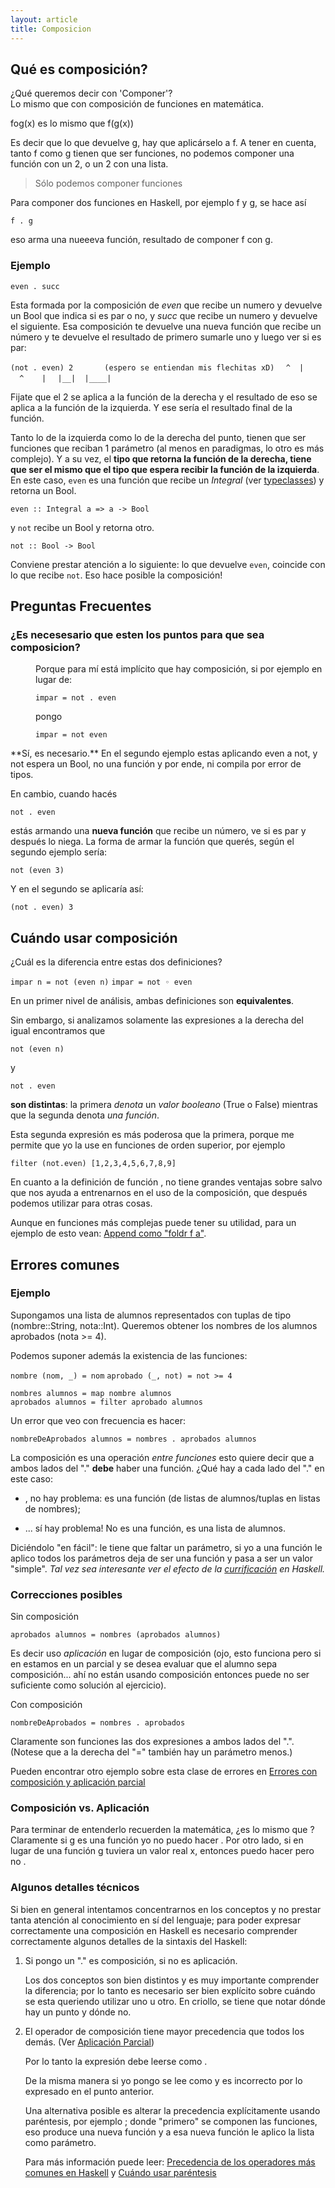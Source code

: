 ```yaml
---
layout: article
title: Composicion
---
```


Qué es composición?
-------------------

¿Qué queremos decir con 'Componer'?  
Lo mismo que con composición de funciones en matemática.

fog(x) es lo mismo que f(g(x))

Es decir que lo que devuelve g, hay que aplicárselo a f. A tener en cuenta, tanto f como g tienen que ser funciones, no podemos componer una función con un 2, o un 2 con una lista.

> Sólo podemos componer funciones

Para componer dos funciones en Haskell, por ejemplo f y g, se hace así

`f . g`

eso arma una nueeeva función, resultado de componer f con g.

### Ejemplo

`even . succ`

Esta formada por la composición de *even* que recibe un numero y devuelve un Bool que indica si es par o no, y *succ* que recibe un numero y devuelve el siguiente. Esa composición te devuelve una nueva función que recibe un número y te devuelve el resultado de primero sumarle uno y luego ver si es par:

`(not . even) 2       (espero se entiendan mis flechitas xD)`
`  ^  |  ^    |`
`  |__|  |____|`
` `

Fijate que el 2 se aplica a la función de la derecha y el resultado de eso se aplica a la función de la izquierda. Y ese sería el resultado final de la función.

Tanto lo de la izquierda como lo de la derecha del punto, tienen que ser funciones que reciban 1 parámetro (al menos en paradigmas, lo otro es más complejo). Y a su vez, el **tipo que retorna la función de la derecha, tiene que ser el mismo que el tipo que espera recibir la función de la izquierda**. En este caso, `even` es una función que recibe un *Integral* (ver [typeclasses](typeclasses.html)) y retorna un Bool.

`even :: Integral a => a -> Bool`

y `not` recibe un Bool y retorna otro.

`not :: Bool -> Bool`

Conviene prestar atención a lo siguiente: lo que devuelve `even`, coincide con lo que recibe `not`. Eso hace posible la composición!

Preguntas Frecuentes
--------------------

### ¿Es necesesario que esten los puntos para que sea composicion?

<dl>
<dd>
Porque para mí está implícito que hay composición, si por ejemplo en lugar de:

`impar = not . even`

pongo

`impar = not even`

</dl>
**Sí, es necesario.** En el segundo ejemplo estas aplicando even a not, y not espera un Bool, no una función y por ende, ni compila por error de tipos.

En cambio, cuando hacés

`not . even`

estás armando una **nueva función** que recibe un número, ve si es par y después lo niega. La forma de armar la función que querés, según el segundo ejemplo sería:

`not (even 3)`

Y en el segundo se aplicaría así:

`(not . even) 3`

Cuándo usar composición
-----------------------

¿Cuál es la diferencia entre estas dos definiciones?

`impar n = not (even n)`
`impar = not ◦ even`

En un primer nivel de análisis, ambas definiciones son **equivalentes**.

Sin embargo, si analizamos solamente las expresiones a la derecha del igual encontramos que

`not (even n) `

y

`not . even`

**son distintas**: la primera *denota* un *valor booleano* (True o False) mientras que la segunda denota *una función*.

Esta segunda expresión es más poderosa que la primera, porque me permite que yo la use en funciones de orden superior, por ejemplo

`filter (not.even) [1,2,3,4,5,6,7,8,9]`

En cuanto a la definición de función , no tiene grandes ventajas sobre salvo que nos ayuda a entrenarnos en el uso de la composición, que después podemos utilizar para otras cosas.

Aunque en funciones más complejas puede tener su utilidad, para un ejemplo de esto vean: [Append como "foldr f a"](Append_como_"foldr_f_a" "wikilink").

Errores comunes
---------------

### Ejemplo

Supongamos una lista de alumnos representados con tuplas de tipo (nombre::String, nota::Int). Queremos obtener los nombres de los alumnos aprobados (nota &gt;= 4).

Podemos suponer además la existencia de las funciones:

`nombre (nom, _) = nom`
`aprobado (_, not) = not >= 4`

`nombres alumnos = map nombre alumnos`
`aprobados alumnos = filter aprobado alumnos`

Un error que veo con frecuencia es hacer:

`nombreDeAprobados alumnos = nombres . aprobados alumnos`

La composición es una operación *entre funciones* esto quiere decir que a ambos lados del "." **debe** haber una función. ¿Qué hay a cada lado del "." en este caso:

-   , no hay problema: es una función (de listas de alumnos/tuplas en listas de nombres);

-   ... sí hay problema! No es una función, es una lista de alumnos.

Diciéndolo "en fácil": le tiene que faltar un parámetro, si yo a una función le aplico todos los parámetros deja de ser una función y pasa a ser un valor "simple". *Tal vez sea interesante ver el efecto de la [currificación](currificacion.html) en Haskell.*

### Correcciones posibles

Sin composición  

`aprobados alumnos = nombres (aprobados alumnos)`

  
Es decir uso *aplicación* en lugar de composición (ojo, esto funciona pero si en estamos en un parcial y se desea evaluar que el alumno sepa composición... ahí no están usando composición entonces puede no ser suficiente como solución al ejercicio).

Con composición  

`nombreDeAprobados = nombres . aprobados`

  
Claramente son funciones las dos expresiones a ambos lados del ".". (Notese que a la derecha del "=" también hay un parámetro menos.)

Pueden encontrar otro ejemplo sobre esta clase de errores en [ Errores con composición y aplicación parcial](errores-comunes-al-comenzar-a-trabajar-con-haskell-composicion-y-aplicacion-parcial.html)

### Composición vs. Aplicación

Para terminar de entenderlo recuerden la matemática, ¿es lo mismo que ? Claramente si g es una función yo no puedo hacer . Por otro lado, si en lugar de una función g tuviera un valor real x, entonces puedo hacer pero no .

### Algunos detalles técnicos

Si bien en general intentamos concentrarnos en los conceptos y no prestar tanta atención al conocimiento en sí del lenguaje; para poder expresar correctamente una composición en Haskell es necesario comprender correctamente algunos detalles de la sintaxis del Haskell:

1.  Si pongo un "." es composición, si no es aplicación.
      
    Los dos conceptos son bien distintos y es muy importante comprender la diferencia; por lo tanto es necesario ser bien explícito sobre cuándo se esta queriendo utilizar uno u otro. En criollo, se tiene que notar dónde hay un punto y dónde no.

2.  El operador de composición tiene mayor precedencia que todos los demás. (Ver [Aplicación Parcial](aplicacion-parcial.html))
      
    Por lo tanto la expresión debe leerse como .

    De la misma manera si yo pongo se lee como y es incorrecto por lo expresado en el punto anterior.

    Una alternativa posible es alterar la precedencia explícitamente usando paréntesis, por ejemplo ; donde "primero" se componen las funciones, eso produce una nueva función y a esa nueva función le aplico la lista como parámetro.

    Para más información puede leer: [Precedencia de los operadores más comunes en Haskell](precedencia-de-los-operadores-mas-comunes-en-haskell.html) y [Cuándo usar paréntesis](cuando-usar-parentesis.html)


